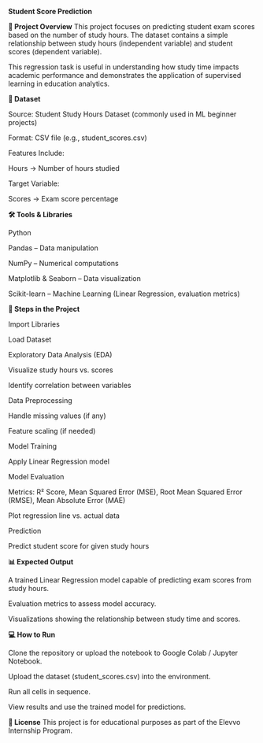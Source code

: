 **Student Score Prediction**

**📌 Project Overview**
This project focuses on predicting student exam scores based on the number of study hours.
The dataset contains a simple relationship between study hours (independent variable) and student scores (dependent variable).

This regression task is useful in understanding how study time impacts academic performance and demonstrates the application of supervised learning in education analytics.

**📂 Dataset**

Source: Student Study Hours Dataset (commonly used in ML beginner projects)

Format: CSV file (e.g., student_scores.csv)

Features Include:

Hours → Number of hours studied

Target Variable:

Scores → Exam score percentage

**🛠 Tools & Libraries**

Python

Pandas – Data manipulation

NumPy – Numerical computations

Matplotlib & Seaborn – Data visualization

Scikit-learn – Machine Learning (Linear Regression, evaluation metrics)

**🚀 Steps in the Project**

Import Libraries

Load Dataset

Exploratory Data Analysis (EDA)

Visualize study hours vs. scores

Identify correlation between variables

Data Preprocessing

Handle missing values (if any)

Feature scaling (if needed)

Model Training

Apply Linear Regression model

Model Evaluation

Metrics: R² Score, Mean Squared Error (MSE), Root Mean Squared Error (RMSE), Mean Absolute Error (MAE)

Plot regression line vs. actual data

Prediction

Predict student score for given study hours

**📊 Expected Output**

A trained Linear Regression model capable of predicting exam scores from study hours.

Evaluation metrics to assess model accuracy.

Visualizations showing the relationship between study time and scores.

**💻 How to Run**

Clone the repository or upload the notebook to Google Colab / Jupyter Notebook.

Upload the dataset (student_scores.csv) into the environment.

Run all cells in sequence.

View results and use the trained model for predictions.

**📜 License**
This project is for educational purposes as part of the Elevvo Internship Program.
